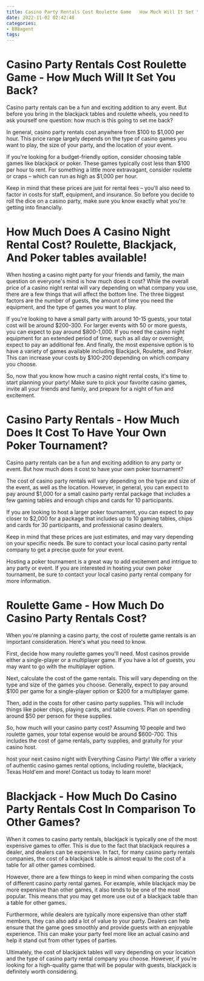 ```yaml
---
title: Casino Party Rentals Cost Roulette Game   How Much Will It Set You Back
date: 2022-11-02 02:42:48
categories:
- B88agent
tags:
---
```



#  Casino Party Rentals Cost Roulette Game - How Much Will It Set You Back?

Casino party rentals can be a fun and exciting addition to any event. But before you bring in the blackjack tables and roulette wheels, you need to ask yourself one question: how much is this going to set me back?

In general, casino party rentals cost anywhere from $100 to $1,000 per hour. This price range largely depends on the type of casino games you want to play, the size of your party, and the location of your event.

If you're looking for a budget-friendly option, consider choosing table games like blackjack or poker. These games typically cost less than $100 per hour to rent. For something a little more extravagant, consider roulette or craps – which can run as high as $1,000 per hour.

Keep in mind that these prices are just for rental fees – you'll also need to factor in costs for staff, equipment, and insurance. So before you decide to roll the dice on a casino party, make sure you know exactly what you're getting into financially.

#  How Much Does A Casino Night Rental Cost? Roulette, Blackjack, And Poker tables available!

When hosting a casino night party for your friends and family, the main question on everyone's mind is how much does it cost? While the overall price of a casino night rental will vary depending on what company you use, there are a few things that will affect the bottom line. The three biggest factors are the number of guests, the amount of time you need the equipment, and the type of games you want to play.

If you're looking to have a small party with around 10-15 guests, your total cost will be around $200-300. For larger events with 50 or more guests, you can expect to pay around $800-1,000. If you need the casino night equipment for an extended period of time, such as all day or overnight, expect to pay an additional fee. And finally, the most expensive option is to have a variety of games available including Blackjack, Roulette, and Poker. This can increase your costs by $100-200 depending on which company you choose.

So, now that you know how much a casino night rental costs, it's time to start planning your party! Make sure to pick your favorite casino games, invite all your friends and family, and prepare for a night of fun and excitement.

#  Casino Party Rentals - How Much Does It Cost To Have Your Own Poker Tournament?

Casino party rentals can be a fun and exciting addition to any party or event. But how much does it cost to have your own poker tournament?

The cost of casino party rentals will vary depending on the type and size of the event, as well as the location. However, in general, you can expect to pay around $1,000 for a small casino party rental package that includes a few gaming tables and enough chips and cards for 10 participants.

If you are looking to host a larger poker tournament, you can expect to pay closer to $2,000 for a package that includes up to 10 gaming tables, chips and cards for 30 participants, and professional casino dealers.

Keep in mind that these prices are just estimates, and may vary depending on your specific needs. Be sure to contact your local casino party rental company to get a precise quote for your event.

Hosting a poker tournament is a great way to add excitement and intrigue to any party or event. If you are interested in hosting your own poker tournament, be sure to contact your local casino party rental company for more information.

#  Roulette Game - How Much Do Casino Party Rentals Cost?

When you're planning a casino party, the cost of roulette game rentals is an important consideration. Here's what you need to know.

First, decide how many roulette games you'll need. Most casinos provide either a single-player or a multiplayer game. If you have a lot of guests, you may want to go with the multiplayer option.

Next, calculate the cost of the game rentals. This will vary depending on the type and size of the games you choose. Generally, expect to pay around $100 per game for a single-player option or $200 for a multiplayer game.

Then, add in the costs for other casino party supplies. This will include things like poker chips, playing cards, and table covers. Plan on spending around $50 per person for these supplies.

So, how much will your casino party cost? Assuming 10 people and two roulette games, your total expense would be around $600-700. This includes the cost of game rentals, party supplies, and gratuity for your casino host.

 host your next casino night with Everything Casino Party! We offer a variety of authentic casino games rental options, including roulette, blackjack, Texas Hold'em and more! Contact us today to learn more!

#  Blackjack - How Much Do Casino Party Rentals Cost In Comparison To Other Games?

When it comes to casino party rentals, blackjack is typically one of the most expensive games to offer. This is due to the fact that blackjack requires a dealer, and dealers can be expensive. In fact, for many casino party rentals companies, the cost of a blackjack table is almost equal to the cost of a table for all other games combined.

However, there are a few things to keep in mind when comparing the costs of different casino party rental games. For example, while blackjack may be more expensive than other games, it also tends to be one of the most popular. This means that you may get more use out of a blackjack table than a table for other games.

Furthermore, while dealers are typically more expensive than other staff members, they can also add a lot of value to your party. Dealers can help ensure that the game goes smoothly and provide guests with an enjoyable experience. This can make your party feel more like an actual casino and help it stand out from other types of parties.

Ultimately, the cost of blackjack tables will vary depending on your location and the type of casino party rental company you choose. However, if you’re looking for a high-quality game that will be popular with guests, blackjack is definitely worth considering.
